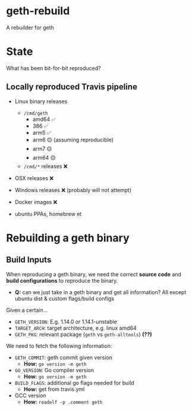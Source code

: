 # geth-rebuild

A rebuilder for geth

# State

What has been bit-for-bit reproduced?

## Locally reproduced Travis pipeline

- Linux binary releases

  - `/cmd/geth`
    - amd64 ✅
    - 386 ✅
    - arm5 ✅
    - arm6 🟡 (assuming reproducible)
    - arm7 🟡
    - arm64 🟡
  - `/cmd/*` releases ❌

- OSX releases ❌
- Windows releases ❌ (probably will not attempt)
- Docker images ❌
- ubuntu PPAs, homebrew et

# Rebuilding a geth binary

## Build Inputs

When reproducing a geth binary, we need the correct **source code** and **build configurations** to reproduce the binary.

- **Q:** can we just take in a geth binary and get all information? All except ubuntu dist & custom flags/build configs

Given a certain...

- `GETH_VERSION`: E.g. 1.14.0 or 1.14.1-unstable
- `TARGET_ARCH`: target architecture, e.g. linux amd64
- `GETH_PKG`: relevant package (`geth` vs `geth-alltools`) **(??)**

  
We need to fetch the following information:


- `GETH_COMMIT`: geth commit given version
  - **How:** `go version -m geth`
- `GO_VERSION`: Go compiler version
  - **How:** `go version -m geth`
- `BUILD_FLAGS`: additional go flags needed for build
  - **How:** get from travis.yml
- GCC version
  - **How:** `readelf -p .comment geth`
